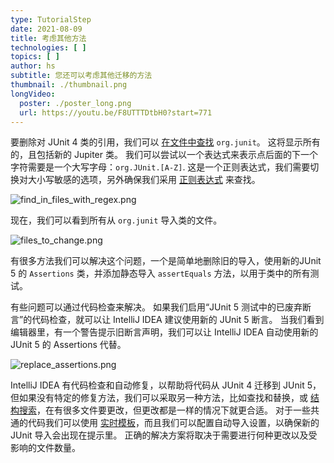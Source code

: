 ```yaml
---
type: TutorialStep
date: 2021-08-09
title: 考虑其他方法
technologies: [ ]
topics: [ ]
author: hs
subtitle: 您还可以考虑其他迁移的方法
thumbnail: ./thumbnail.png
longVideo:
  poster: ./poster_long.png
  url: https://youtu.be/F8UTTTDtbH0?start=771
---
```


要删除对 JUnit 4 类的引用，我们可以 [在文件中查找](https://www.jetbrains.com/help/idea/finding-and-replacing-text-in-project.html) `org.junit`。 这将显示所有的，且包括新的 Jupiter 类。 我们可以尝试以一个表达式来表示点后面的下一个字符需要是一个大写字母：`org.JUnit.[A-Z]`. 这是一个正则表达式，我们需要切换对大小写敏感的选项，另外确保我们采用 [正则表达式](https://www.jetbrains.com/help/idea/finding-and-replacing-text-in-project.html#limit_search) 来查找。

![find_in_files_with_regex.png](find_in_files_with_regex.png)

现在，我们可以看到所有从 `org.junit` 导入类的文件。

![files_to_change.png](files_to_change.png)

有很多方法我们可以解决这个问题，一个是简单地删除旧的导入，使用新的JUnit 5 的 `Assertions` 类，并添加静态导入 `assertEquals` 方法，以用于类中的所有测试。

有些问题可以通过代码检查来解决。 如果我们启用“JUnit 5 测试中的已废弃断言”的代码检查，就可以让 IntelliJ IDEA 建议使用新的 JUnit 5 断言。 当我们看到编辑器里，有一个警告提示旧断言声明，我们可以让 IntelliJ IDEA 自动使用新的JUnit 5 的 Assertions 代替。

![replace_assertions.png](replace_assertions.png)

IntelliJ IDEA 有代码检查和自动修复，以帮助将代码从 JUnit 4 迁移到 JUnit 5，但如果没有特定的修复方法，我们可以采取另一种方法，比如查找和替换，或 [结构搜索](https://www.jetbrains.com/help/idea/structural-search-and-replace.html)，在有很多文件要更改，但更改都是一样的情况下就更合适。 对于一些共通的代码我们可以使用  [实时模板](https://youtu.be/ffBeoE6NBSs)，而且我们可以配置自动导入设置，以确保新的 JUnit 导入会出现在提示里。 正确的解决方案将取决于需要进行何种更改以及受影响的文件数量。

